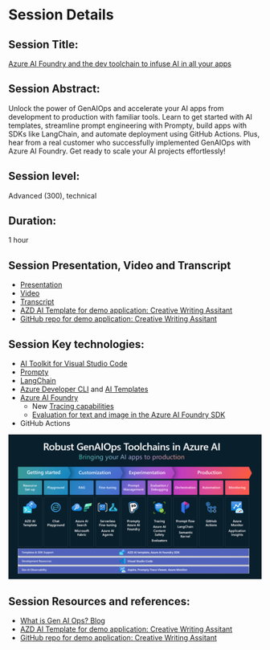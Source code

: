 # Session Details

## Session Title: 
[Azure AI Foundry and the dev toolchain to infuse AI in all your apps](https://ignite.microsoft.com/sessions/BRK119)

## Session Abstract:
Unlock the power of GenAIOps and accelerate your AI apps from development to production with familiar tools. Learn to get started with AI templates, streamline prompt engineering with Prompty, build apps with SDKs like LangChain, and automate deployment using GitHub Actions. Plus, hear from a real customer who successfully implemented GenAIOps with Azure AI Foundry. Get ready to scale your AI projects effortlessly!

## Session level:
Advanced (300), technical

## Duration: 
1 hour

## Session Presentation, Video and Transcript
* [Presentation](https://medius.microsoft.com/video/asset/PPT/5d5904c5-5b71-4ee6-bb78-1d48987658fd?referrer=Microsoft+Ignite-%2Fen-US%2Fsessions%2FBRK119&mhid=ignite&loc=en-us)
* [Video](https://medius.microsoft.com/video/asset/HIGHMP4/5d5904c5-5b71-4ee6-bb78-1d48987658fd?referrer=Microsoft+Ignite-%2Fen-US%2Fsessions%2FBRK119&mhid=ignite&loc=en-us)
* [Transcript](https://medius.microsoft.com/video/asset/Transcript/5d5904c5-5b71-4ee6-bb78-1d48987658fd?referrer=Microsoft+Ignite-%2Fen-US%2Fsessions%2FBRK119&mhid=ignite&loc=en-us)
* [AZD AI Template for demo application: Creative Writing Assitant](https://azure.github.io/ai-app-templates/repo/azure-samples/contoso-creative-writer/)
* [GitHub repo for demo application: Creative Writing Assitant](https://github.com/Azure-Samples/contoso-creative-writer)


## Session Key technologies:
* [AI Toolkit for Visual Studio Code](https://learn.microsoft.com/windows/ai/toolkit/)
* [Prompty](https://prompty.ai/docs)
* [LangChain](https://python.langchain.com/docs/how_to/)
* [Azure Developer CLI](https://learn.microsoft.com/azure/developer/azure-developer-cli/install-azd?tabs=winget-windows%2Cbrew-mac%2Cscript-linux&pivots=os-windows) and [AI Templates](https://azure.github.io/ai-app-templates/)
* [Azure AI Foundry](https://learn.microsoft.com/azure/ai-studio/what-is-ai-studio) 
    * New [Tracing capabilities](https://learn.microsoft.com/azure/ai-studio/concepts/trace)
    * [Evaluation for text and image in the Azure AI Foundry SDK](https://learn.microsoft.com/azure/ai-studio/how-to/develop/evaluate-sdk)
* GitHub Actions

![GenAIOps Tools](./img/genaiops-tools.png)

## Session Resources and references:
* [What is Gen AI Ops? Blog](https://techcommunity.microsoft.com/blog/aiplatformblog/the-future-of-ai-the-paradigm-shifts-in-generative-ai-operations/4254216)
* [AZD AI Template for demo application: Creative Writing Assitant](https://azure.github.io/ai-app-templates/repo/azure-samples/contoso-creative-writer/)
* [GitHub repo for demo application: Creative Writing Assitant](https://github.com/Azure-Samples/contoso-creative-writer)
